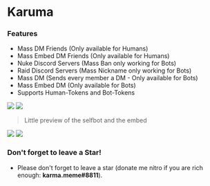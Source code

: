 


# Karuma
### Features

- Mass DM Friends (Only available for Humans)
- Mass Embed DM Friends (Only available for Humans)
- Nuke Discord Servers (Mass Ban only working for Bots)
- Raid Discord Servers (Mass Nickname only working for Bots)
- Mass DM (Sends every member a DM - Only available for Bots)
- Mass Embed DM (Only available for Bots)
- Supports Human-Tokens and Bot-Tokens

![](https://cdn.discordapp.com/attachments/858455563645485077/880583663014797343/unknown.png)
![](https://cdn.discordapp.com/attachments/858455563645485077/880584938217431040/unknown.png)
> Little preview of the selfbot and the embed
                
				
![](https://img.shields.io/github/stars/pandao/editor.md.svg) ![](https://img.shields.io/badge/release-v1.5-blue) ![]()

### Don't forget to leave a Star!

- Please don't forget to leave a star (donate me nitro if you are rich enough: **karma.meme#8811**).

